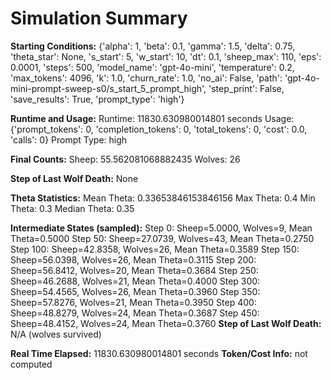 # Simulation Summary

**Starting Conditions:**
{'alpha': 1, 'beta': 0.1, 'gamma': 1.5, 'delta': 0.75, 'theta_star': None, 's_start': 5, 'w_start': 10, 'dt': 0.1, 'sheep_max': 110, 'eps': 0.0001, 'steps': 500, 'model_name': 'gpt-4o-mini', 'temperature': 0.2, 'max_tokens': 4096, 'k': 1.0, 'churn_rate': 1.0, 'no_ai': False, 'path': 'gpt-4o-mini-prompt-sweep-s0/s_start_5_prompt_high', 'step_print': False, 'save_results': True, 'prompt_type': 'high'}

**Runtime and Usage:**
Runtime: 11830.630980014801 seconds
Usage: {'prompt_tokens': 0, 'completion_tokens': 0, 'total_tokens': 0, 'cost': 0.0, 'calls': 0}
Prompt Type: high

**Final Counts:**
Sheep: 55.562081068882435
Wolves: 26

**Step of Last Wolf Death:**
None

**Theta Statistics:**
Mean Theta: 0.33653846153846156
Max Theta: 0.4
Min Theta: 0.3
Median Theta: 0.35

**Intermediate States (sampled):**
Step 0: Sheep=5.0000, Wolves=9, Mean Theta=0.5000
Step 50: Sheep=27.0739, Wolves=43, Mean Theta=0.2750
Step 100: Sheep=42.8358, Wolves=26, Mean Theta=0.3589
Step 150: Sheep=56.0398, Wolves=26, Mean Theta=0.3115
Step 200: Sheep=56.8412, Wolves=20, Mean Theta=0.3684
Step 250: Sheep=46.2688, Wolves=21, Mean Theta=0.4000
Step 300: Sheep=54.4565, Wolves=26, Mean Theta=0.3960
Step 350: Sheep=57.8276, Wolves=21, Mean Theta=0.3950
Step 400: Sheep=48.8279, Wolves=24, Mean Theta=0.3687
Step 450: Sheep=48.4152, Wolves=24, Mean Theta=0.3760
**Step of Last Wolf Death:** N/A (wolves survived)

**Real Time Elapsed:** 11830.630980014801 seconds
**Token/Cost Info:** not computed